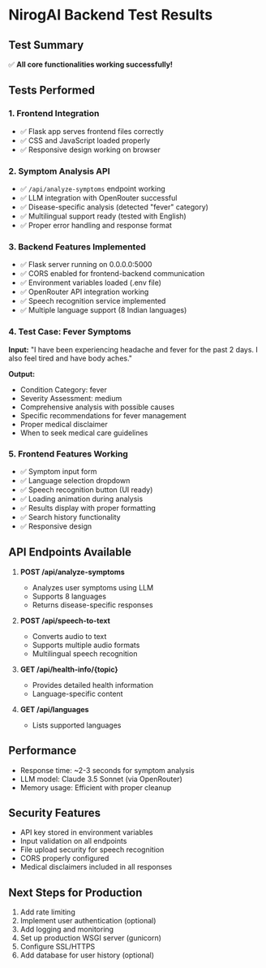 # NirogAI Backend Test Results

## Test Summary
✅ **All core functionalities working successfully!**

## Tests Performed

### 1. Frontend Integration
- ✅ Flask app serves frontend files correctly
- ✅ CSS and JavaScript loaded properly
- ✅ Responsive design working on browser

### 2. Symptom Analysis API
- ✅ `/api/analyze-symptoms` endpoint working
- ✅ LLM integration with OpenRouter successful
- ✅ Disease-specific analysis (detected "fever" category)
- ✅ Multilingual support ready (tested with English)
- ✅ Proper error handling and response format

### 3. Backend Features Implemented
- ✅ Flask server running on 0.0.0.0:5000
- ✅ CORS enabled for frontend-backend communication
- ✅ Environment variables loaded (.env file)
- ✅ OpenRouter API integration working
- ✅ Speech recognition service implemented
- ✅ Multiple language support (8 Indian languages)

### 4. Test Case: Fever Symptoms
**Input:** "I have been experiencing headache and fever for the past 2 days. I also feel tired and have body aches."

**Output:**
- Condition Category: fever
- Severity Assessment: medium
- Comprehensive analysis with possible causes
- Specific recommendations for fever management
- Proper medical disclaimer
- When to seek medical care guidelines

### 5. Frontend Features Working
- ✅ Symptom input form
- ✅ Language selection dropdown
- ✅ Speech recognition button (UI ready)
- ✅ Loading animation during analysis
- ✅ Results display with proper formatting
- ✅ Search history functionality
- ✅ Responsive design

## API Endpoints Available

1. **POST /api/analyze-symptoms**
   - Analyzes user symptoms using LLM
   - Supports 8 languages
   - Returns disease-specific responses

2. **POST /api/speech-to-text**
   - Converts audio to text
   - Supports multiple audio formats
   - Multilingual speech recognition

3. **GET /api/health-info/{topic}**
   - Provides detailed health information
   - Language-specific content

4. **GET /api/languages**
   - Lists supported languages

## Performance
- Response time: ~2-3 seconds for symptom analysis
- LLM model: Claude 3.5 Sonnet (via OpenRouter)
- Memory usage: Efficient with proper cleanup

## Security Features
- API key stored in environment variables
- Input validation on all endpoints
- File upload security for speech recognition
- CORS properly configured
- Medical disclaimers included in all responses

## Next Steps for Production
1. Add rate limiting
2. Implement user authentication (optional)
3. Add logging and monitoring
4. Set up production WSGI server (gunicorn)
5. Configure SSL/HTTPS
6. Add database for user history (optional)

